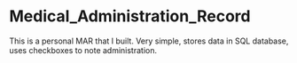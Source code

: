 # Medical_Administration_Record
This is a personal MAR that I built. Very simple, stores data in SQL database, uses checkboxes to note administration.
